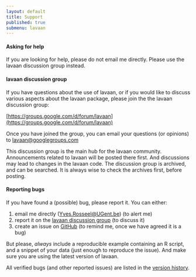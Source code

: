 ```yaml
---
layout: default
title: Support
published: true
submenu: lavaan
---
```


#### Asking for help ####
If you are looking for help, please do not email me directly. Please use the
lavaan discussion group instead.

#### lavaan discussion group ####
If you have questions about the use of lavaan, or if you would like to discuss
various aspects about the lavaan package, please join the the lavaan discussion
group:

[https://groups.google.com/d/forum/lavaan](https://groups.google.com/d/forum/lavaan)

Once you have joined the group, you can email your questions (or opinions) to
<lavaan@googlegroups.com>

This discussion group is the main hub for the lavaan community. Announcements
related to lavaan will be posted there first. And discussions may lead to
changes in the lavaan code. The discussion group is archived, and can be
searched. It is always wise to check the archives first, before posting.

#### Reporting bugs ####

If you have found a (possible) bug, please report it. You can either:

1. email me directly (<Yves.Rosseel@UGent.be>) (to alert me)
2. report it on the [lavaan discussion group](https://groups.google.com/d/forum/lavaan) (to discuss it)
3. create an issue on [GitHub](https://github.com/yrosseel/lavaan/issues) (to remind me, once we have agreed it is a bug)

But please, *always* include a reproducible example containing an R script, and
a snippet of your data (just enough to reproduce the issue). And make
sure you are using the latest version of lavaan.

All verified bugs (and other reported issues) are listed in the [version history](/history/index.html).



